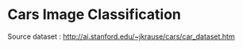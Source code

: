 ﻿# Cars Image Classification

Source dataset : 
http://ai.stanford.edu/~jkrause/cars/car_dataset.htm  
